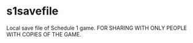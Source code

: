# s1savefile
Local save file of Schedule 1 game. FOR SHARING WITH ONLY PEOPLE WITH COPIES OF THE GAME. 

